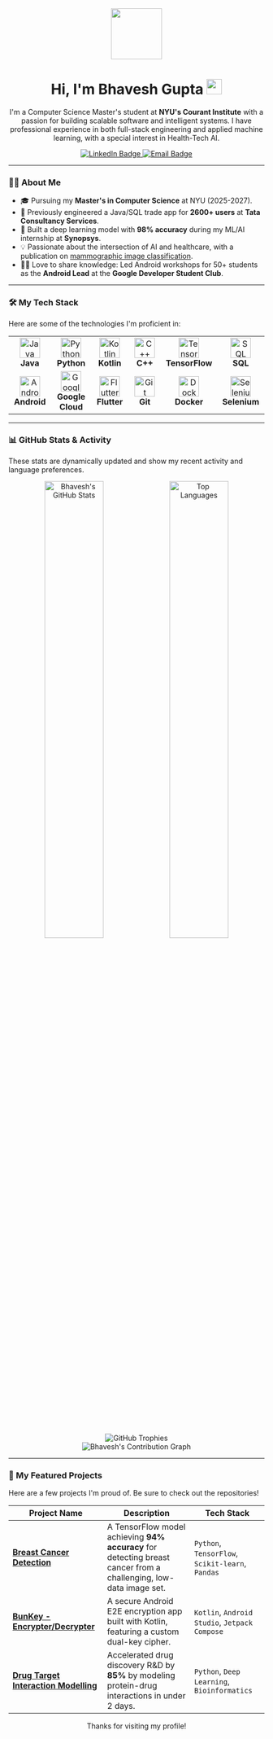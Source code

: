 <div id="header" align="center">
  <img src="https://media.giphy.com/media/M9gbBd9nbDrOTu1Mqx/giphy.gif" width="100"/>
  <h1>
    Hi, I'm Bhavesh Gupta
    <img src="https://media.giphy.com/media/hvRJCLFzcasrR4ia7z/giphy.gif" width="30px"/>
  </h1>
  <p>
    I'm a Computer Science Master's student at <strong>NYU's Courant Institute</strong> with a passion for building scalable software and intelligent systems. I have professional experience in both full-stack engineering and applied machine learning, with a special interest in Health-Tech AI.
  </p>
  
  <div id="badges" align="center">
    <a href="https://www.linkedin.com/in/bhaveshgupta01/">
      <img src="https://img.shields.io/badge/LinkedIn-blue?style=for-the-badge&logo=linkedin&logoColor=white" alt="LinkedIn Badge"/>
    </a>
    <a href="mailto:bg2896@nyu.edu">
      <img src="https://img.shields.io/badge/Email-red?style=for-the-badge&logo=gmail&logoColor=white" alt="Email Badge"/>
    </a>
  </div>
</div>

---

### 👨‍💻 About Me

- 🎓 Pursuing my **Master's in Computer Science** at NYU (2025-2027).
- 🚀 Previously engineered a Java/SQL trade app for **2600+ users** at **Tata Consultancy Services**.
- 🧠 Built a deep learning model with **98% accuracy** during my ML/AI internship at **Synopsys**.
- 💡 Passionate about the intersection of AI and healthcare, with a publication on [mammographic image classification](https://doi.org/10.24874/PES.SI.25.03A.007).
- 👨‍🏫 Love to share knowledge: Led Android workshops for 50+ students as the **Android Lead** at the **Google Developer Student Club**.

---

### 🛠️ My Tech Stack

Here are some of the technologies I'm proficient in:

<table>
  <tr>
    <td align="center" width="120">
      <img src="https://cdn.jsdelivr.net/gh/devicons/devicon/icons/java/java-original.svg" width="40" height="40" alt="Java" />
      <br><strong>Java</strong>
    </td>
    <td align="center" width="120">
      <img src="https://cdn.jsdelivr.net/gh/devicons/devicon/icons/python/python-original.svg" width="40" height="40" alt="Python" />
      <br><strong>Python</strong>
    </td>
    <td align="center" width="120">
      <img src="https://cdn.jsdelivr.net/gh/devicons/devicon/icons/kotlin/kotlin-original.svg" width="40" height="40" alt="Kotlin" />
      <br><strong>Kotlin</strong>
    </td>
    <td align="center" width="120">
      <img src="https://cdn.jsdelivr.net/gh/devicons/devicon/icons/cplusplus/cplusplus-original.svg" width="40" height="40" alt="C++" />
      <br><strong>C++</strong>
    </td>
    <td align="center" width="120">
      <img src="https://cdn.jsdelivr.net/gh/devicons/devicon/icons/tensorflow/tensorflow-original.svg" width="40" height="40" alt="TensorFlow" />
      <br><strong>TensorFlow</strong>
    </td>
    <td align="center" width="120">
      <img src="https://cdn.jsdelivr.net/gh/devicons/devicon/icons/mysql/mysql-original-wordmark.svg" width="40" height="40" alt="SQL" />
      <br><strong>SQL</strong>
    </td>
  </tr>
  <tr>
    <td align="center" width="120">
      <img src="https://cdn.jsdelivr.net/gh/devicons/devicon/icons/android/android-original.svg" width="40" height="40" alt="Android" />
      <br><strong>Android</strong>
    </td>
    <td align="center" width="120">
      <img src="https://cdn.jsdelivr.net/gh/devicons/devicon/icons/googlecloud/googlecloud-original.svg" width="40" height="40" alt="Google Cloud" />
      <br><strong>Google Cloud</strong>
    </td>
    <td align="center" width="120">
      <img src="https://cdn.jsdelivr.net/gh/devicons/devicon/icons/flutter/flutter-original.svg" width="40" height="40" alt="Flutter" />
      <br><strong>Flutter</strong>
    </td>
     <td align="center" width="120">
      <img src="https://cdn.jsdelivr.net/gh/devicons/devicon/icons/git/git-original.svg" width="40" height="40" alt="Git" />
      <br><strong>Git</strong>
    </td>
     <td align="center" width="120">
      <img src="https://cdn.jsdelivr.net/gh/devicons/devicon/icons/docker/docker-original.svg" width="40" height="40" alt="Docker" />
      <br><strong>Docker</strong>
    </td>
     <td align="center" width="120">
      <img src="https://cdn.jsdelivr.net/gh/devicons/devicon/icons/selenium/selenium-original.svg" width="40" height="40" alt="Selenium" />
      <br><strong>Selenium</strong>
    </td>
  </tr>
</table>

---

### 📊 GitHub Stats & Activity

These stats are dynamically updated and show my recent activity and language preferences.

<div align="center">
  <img src="https://github-readme-stats.vercel.app/api?username=bhaveshgupta01&show_icons=true&theme=tokyonight&count_private=true" alt="Bhavesh's GitHub Stats" width="48%"/>
  <img src="https://github-readme-stats.vercel.app/api/top-langs/?username=bhaveshgupta01&layout=compact&theme=tokyonight" alt="Top Languages" width="48%"/>
</div>
<div align="center">
  <img src="https://github-profile-trophy.vercel.app/?username=bhaveshgupta01&theme=tokyonight&column=7" alt="GitHub Trophies" />
</div>

<div align="center">
  <img src="https://github-readme-activity-graph.vercel.app/graph?username=bhaveshgupta01&theme=tokyonight" alt="Bhavesh's Contribution Graph" />
</div>

---

### 🚀 My Featured Projects

Here are a few projects I'm proud of. Be sure to check out the repositories!

| Project Name                                                              | Description                                                                                             | Tech Stack                                  |
| ------------------------------------------------------------------------- | ------------------------------------------------------------------------------------------------------- | ------------------------------------------- |
| **[Breast Cancer Detection](https://github.com/bhaveshgupta01/Breast-Cancer-Detection)** | A TensorFlow model achieving **94% accuracy** for detecting breast cancer from a challenging, low-data image set. | `Python`, `TensorFlow`, `Scikit-learn`, `Pandas` |
| **[BunKey - Encrypter/Decrypter](https://github.com/bhaveshgupta01/BunKey-Encrypter-Decrypter)** | A secure Android E2E encryption app built with Kotlin, featuring a custom dual-key cipher.             | `Kotlin`, `Android Studio`, `Jetpack Compose` |
| **[Drug Target Interaction Modelling](https://github.com/bhaveshgupta01/link-to-this-repo)** | Accelerated drug discovery R&D by **85%** by modeling protein-drug interactions in under 2 days. | `Python`, `Deep Learning`, `Bioinformatics` |

<div align="center">
  <p>Thanks for visiting my profile!</p>
</div>
